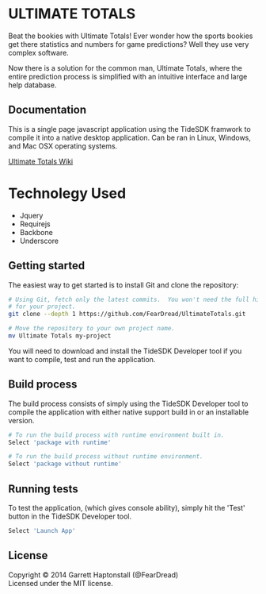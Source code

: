 ULTIMATE TOTALS
====================

Beat the bookies with Ultimate Totals!  Ever wonder how the sports bookies get there 
statistics and numbers for game predictions?  Well they use very complex software.  

Now there is a solution for the common man, Ultimate Totals, where the entire prediction
process is simplified with an intuitive interface and large help database.  

## Documentation ##

This is a single page javascript application using the TideSDK framwork to compile
it into a native desktop application.  Can be ran in Linux, Windows, and Mac OSX operating
systems.

[Ultimate Totals Wiki](https://github.com/UltimateTotals/wiki)

# Technolegy Used
  - Jquery
  - Requirejs
  - Backbone
  - Underscore

## Getting started ##

The easiest way to get started is to install Git and clone the repository:

``` bash
# Using Git, fetch only the latest commits.  You won't need the full history
# for your project.
git clone --depth 1 https://github.com/FearDread/UltimateTotals.git

# Move the repository to your own project name.
mv Ultimate Totals my-project
```

You will need to download and install the TideSDK Developer tool 
if you want to compile, test and run the application. 

## Build process ##

The build process consists of simply using the TideSDK Developer tool to compile the 
application with either native support build in or an installable version.

``` bash
# To run the build process with runtime environment built in.
Select 'package with runtime'

# To run the build process without runtime environment. 
Select 'package without runtime'
```

## Running tests ##

To test the application, (which gives console ability), simply hit the 'Test' button
in the TideSDK Developer tool.

``` bash
Select 'Launch App'
```
## License ##
Copyright © 2014 Garrett Haptonstall (@FearDread)  
Licensed under the MIT license.
